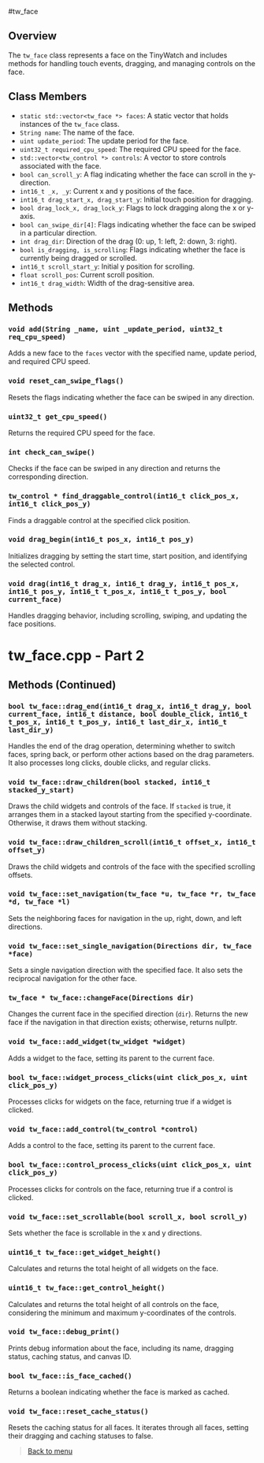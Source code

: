 #tw_face

## Overview

The `tw_face` class represents a face on the TinyWatch and includes methods for handling touch events, dragging, and managing controls on the face.

## Class Members

- `static std::vector<tw_face *> faces`: A static vector that holds instances of the `tw_face` class.
- `String name`: The name of the face.
- `uint update_period`: The update period for the face.
- `uint32_t required_cpu_speed`: The required CPU speed for the face.
- `std::vector<tw_control *> controls`: A vector to store controls associated with the face.
- `bool can_scroll_y`: A flag indicating whether the face can scroll in the y-direction.
- `int16_t _x, _y`: Current x and y positions of the face.
- `int16_t drag_start_x, drag_start_y`: Initial touch position for dragging.
- `bool drag_lock_x, drag_lock_y`: Flags to lock dragging along the x or y-axis.
- `bool can_swipe_dir[4]`: Flags indicating whether the face can be swiped in a particular direction.
- `int drag_dir`: Direction of the drag (0: up, 1: left, 2: down, 3: right).
- `bool is_dragging, is_scrolling`: Flags indicating whether the face is currently being dragged or scrolled.
- `int16_t scroll_start_y`: Initial y position for scrolling.
- `float scroll_pos`: Current scroll position.
- `int16_t drag_width`: Width of the drag-sensitive area.

## Methods

### `void add(String _name, uint _update_period, uint32_t req_cpu_speed)`

Adds a new face to the `faces` vector with the specified name, update period, and required CPU speed.

### `void reset_can_swipe_flags()`

Resets the flags indicating whether the face can be swiped in any direction.

### `uint32_t get_cpu_speed()`

Returns the required CPU speed for the face.

### `int check_can_swipe()`

Checks if the face can be swiped in any direction and returns the corresponding direction.

### `tw_control * find_draggable_control(int16_t click_pos_x, int16_t click_pos_y)`

Finds a draggable control at the specified click position.

### `void drag_begin(int16_t pos_x, int16_t pos_y)`

Initializes dragging by setting the start time, start position, and identifying the selected control.

### `void drag(int16_t drag_x, int16_t drag_y, int16_t pos_x, int16_t pos_y, int16_t t_pos_x, int16_t t_pos_y, bool current_face)`

Handles dragging behavior, including scrolling, swiping, and updating the face positions.

# tw_face.cpp - Part 2

## Methods (Continued)

### `bool tw_face::drag_end(int16_t drag_x, int16_t drag_y, bool current_face, int16_t distance, bool double_click, int16_t t_pos_x, int16_t t_pos_y, int16_t last_dir_x, int16_t last_dir_y)`

Handles the end of the drag operation, determining whether to switch faces, spring back, or perform other actions based on the drag parameters. It also processes long clicks, double clicks, and regular clicks.

### `void tw_face::draw_children(bool stacked, int16_t stacked_y_start)`

Draws the child widgets and controls of the face. If `stacked` is true, it arranges them in a stacked layout starting from the specified y-coordinate. Otherwise, it draws them without stacking.

### `void tw_face::draw_children_scroll(int16_t offset_x, int16_t offset_y)`

Draws the child widgets and controls of the face with the specified scrolling offsets.

### `void tw_face::set_navigation(tw_face *u, tw_face *r, tw_face *d, tw_face *l)`

Sets the neighboring faces for navigation in the up, right, down, and left directions.

### `void tw_face::set_single_navigation(Directions dir, tw_face *face)`

Sets a single navigation direction with the specified face. It also sets the reciprocal navigation for the other face.

### `tw_face * tw_face::changeFace(Directions dir)`

Changes the current face in the specified direction (`dir`). Returns the new face if the navigation in that direction exists; otherwise, returns nullptr.

### `void tw_face::add_widget(tw_widget *widget)`

Adds a widget to the face, setting its parent to the current face.

### `bool tw_face::widget_process_clicks(uint click_pos_x, uint click_pos_y)`

Processes clicks for widgets on the face, returning true if a widget is clicked.

### `void tw_face::add_control(tw_control *control)`

Adds a control to the face, setting its parent to the current face.

### `bool tw_face::control_process_clicks(uint click_pos_x, uint click_pos_y)`

Processes clicks for controls on the face, returning true if a control is clicked.

### `void tw_face::set_scrollable(bool scroll_x, bool scroll_y)`

Sets whether the face is scrollable in the x and y directions.

### `uint16_t tw_face::get_widget_height()`

Calculates and returns the total height of all widgets on the face.

### `uint16_t tw_face::get_control_height()`

Calculates and returns the total height of all controls on the face, considering the minimum and maximum y-coordinates of the controls.

### `void tw_face::debug_print()`

Prints debug information about the face, including its name, dragging status, caching status, and canvas ID.

### `bool tw_face::is_face_cached()`

Returns a boolean indicating whether the face is marked as cached.

### `void tw_face::reset_cache_status()`

Resets the caching status for all faces. It iterates through all faces, setting their dragging and caching statuses to false.

> [Back to menu](tw_docs.md)
